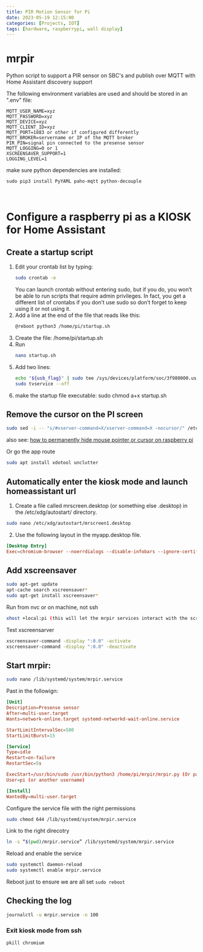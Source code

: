 ```yaml
---
title: PIR Motion Sensor for Pi
date: 2023-05-19 12:15:00
categories: [Projects, IOT]
tags: [hardware, raspberrypi, wall display]
---
```



# mrpir
Python script to support a PIR sensor on SBC's and publish over MQTT with Home Assistant discovery support

The following environment variables are used and should be stored in an ".env" file:

    MQTT_USER_NAME=xyz
    MQTT_PASSWORD=xyz
    MQTT_DEVICE=xyz
    MQTT_CLIENT_ID=xyz
    MQTT_PORT=1883 or other if configured differently
    MQTT_BROKER=servername or IP of the MQTT broker
    PIR_PIN=signal pin connected to the presense sensor
    MQTT_LOGGING=0 or 1 
    XSCREENSAVER_SUPPORT=1
    LOGGING_LEVEL=1


make sure python dependencies are installed:

    sudo pip3 install PyYAML paho-mqtt python-decouple

<br>

# Configure a raspberry pi as a KIOSK for Home Assistant
## Create a startup script
1. Edit your crontab list by typing:
    ``` sh
    sudo crontab -e
    ```
    You can launch crontab without entering sudo, but if you do, you won’t be able to run scripts that require admin privileges. In fact, you get a different list of crontabs if you don’t use sudo so don’t forget to keep using it or not using it.
2. Add a line at the end of the file that reads like this:
    ``` sh
    @reboot python3 /home/pi/startup.sh
    ```
3. Create the file: /home/pi/startup.sh
4. Run 
    ``` sh
    nano startup.sh
    ```
5. Add two lines: 
    ``` sh
    echo "${usb_flag}" | sudo tee /sys/devices/platform/soc/3f980000.usb/buspower >/dev/null
    sudo tvservice --off
    ```
6. make the startup file executable: sudo chmod a+x startup.sh
## Remove the cursor on the PI screen
``` sh
sudo sed -i -- "s/#xserver-command=X/xserver-command=X -nocursor/" /etc/lightdm/lightdm.conf
```
also see: [how to permanently hide mouse pointer or cursor on raspberry pi](https://raspberrypi.stackexchange.com/questions/53127/how-to-permanently-hide-mouse-pointer-or-cursor-on-raspberry-pi/53813#53813)

Or go the app route
``` sh
sudo apt install xdotool unclutter
```
## Automatically enter the kiosk mode and launch homeassistant url
1. Create a file called mrscreen.desktop (or something else .desktop) in the /etc/xdg/autostart/ directory.
``` bash
sudo nano /etc/xdg/autostart/mrscreen1.desktop
```
2. Use the following layout in the myapp.desktop file. 
``` toml
[Desktop Entry]
Exec=chromium-browser --noerrdialogs --disable-infobars --ignore-certificate-errors --kiosk https://homeassistant.mjsquared.net
```

## Add xscreensaver
``` sh
sudo apt-get update
apt-cache search xscreensaver*
sudo apt-get install xscreensaver*
```
Run from nvc or on machine, not ssh
``` sh
xhost +local:pi (this will let the mrpir services interact with the screensaver)
```
Test xscreensarver
``` sh
xscreensaver-command -display ":0.0" -activate
xscreensaver-command -display ":0.0" -deactivate
```
## Start mrpir:
``` sh
sudo nano /lib/systemd/system/mrpir.service
```
Past in the followign:
``` toml
[Unit]
Description=Presense sensor
After=multi-user.target
Wants=network-online.target systemd-networkd-wait-online.service

StartLimitIntervalSec=500
StartLimitBurst=15

[Service]
Type=idle
Restart=on-failure
RestartSec=5s

ExecStart=/usr/bin/sudo /usr/bin/python3 /home/pi/mrpir/mrpir.py (Or path to where you installed the service)
User=pi (or another username)

[Install]
WantedBy=multi-user.target
```
Configure the service file with the right permissions
``` sh
sudo chmod 644 /lib/systemd/system/mrpir.service
```

Link to the right direcotry
``` sh
ln -s “$(pwd)/mrpir.service” /lib/systemd/system/mrpir.service
```
Reload and enable the service
``` sh
sudo systemctl daemon-reload
sudo systemctl enable mrpir.service
```
Reboot just to ensure we are all set
```sudo reboot```

## Checking the log
``` sh
journalctl -u mrpir.service -n 100
```

### Exit kiosk mode from ssh
``` sh
pkill chromium
```
